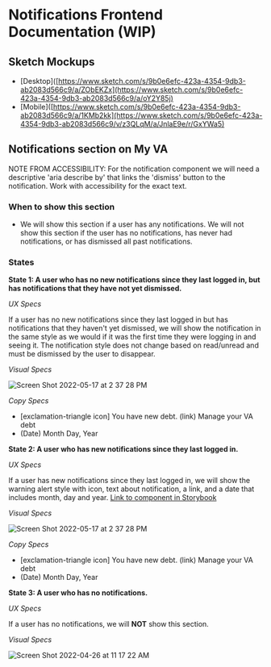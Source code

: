 # Notifications Frontend Documentation (WIP)

## Sketch Mockups

- [Desktop]([https://www.sketch.com/s/9b0e6efc-423a-4354-9db3-ab2083d566c9/a/ZObEKZx](https://www.sketch.com/s/9b0e6efc-423a-4354-9db3-ab2083d566c9/a/oY2Y85j)
- [Mobile]([https://www.sketch.com/s/9b0e6efc-423a-4354-9db3-ab2083d566c9/a/1KMb2kk](https://www.sketch.com/s/9b0e6efc-423a-4354-9db3-ab2083d566c9/v/z3QLqM/a/JnlaE9e/r/GxYWa5)

## Notifications section on My VA

NOTE FROM ACCESSIBILITY: For the notification component we will need a descriptive 'aria describe by' that links the 'dismiss' button to the notification. Work with accessibility for the exact text.

### When to show this section

- We will show this section if a user has any notifications. We will not show this section if the user has no notifications, has never had notifications, or has dismissed all past notifications.

### States

**State 1: A user who has no new notifications since they last logged in, but has notifications that they have not yet dismissed.**

*UX Specs*

If a user has no new notifications since they last logged in but has notifications that they haven't yet dismissed, we will show the notification in the same style as we would if it was the first time they were logging in and seeing it. The notification style does not change based on read/unread and must be dismissed by the user to disappear.

*Visual Specs*

![Screen Shot 2022-05-17 at 2 37 28 PM](https://user-images.githubusercontent.com/97965610/168886199-e9d849d0-a55f-4bf7-b1ea-5235fb0b05ea.png)

*Copy Specs*

- [exclamation-triangle icon] You have new debt. (link) Manage your VA debt
- (Date) Month Day, Year

**State 2: A user who has new notifications since they last logged in.**

*UX Specs*

If a user has new notifications since they last logged in, we will show the warning alert style with icon, text about notification, a link, and a date that includes month, day and year. [Link to component in Storybook](https://design.va.gov/storybook/?path=/docs/components-va-alert--default)

*Visual Specs*

![Screen Shot 2022-05-17 at 2 37 28 PM](https://user-images.githubusercontent.com/97965610/168886199-e9d849d0-a55f-4bf7-b1ea-5235fb0b05ea.png)

*Copy Specs*

- [exclamation-triangle icon] You have new debt. (link) Manage your VA debt
- (Date) Month Day, Year

**State 3: A user who has no notifications.**

*UX Specs*

If a user has no notifications, we will **NOT** show this section.

*Visual Specs*

![Screen Shot 2022-04-26 at 11 17 22 AM](https://user-images.githubusercontent.com/97965610/165334406-b8ddec9a-242b-4573-8a1f-6ac15f43bb69.png)
